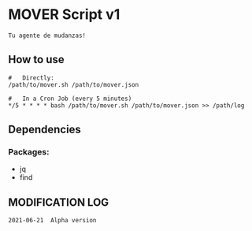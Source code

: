 #       MOVER Script v1
    Tu agente de mudanzas!

##	How to use
~~~
#   Directly:
/path/to/mover.sh /path/to/mover.json

#   In a Cron Job (every 5 minutes)
*/5 * * * * bash /path/to/mover.sh /path/to/mover.json >> /path/log
~~~
##	Dependencies
### Packages:
* jq
* find

##	MODIFICATION LOG
    2021-06-21  Alpha version